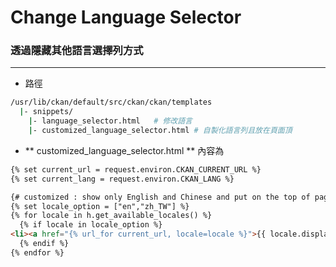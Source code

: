 # Change Language Selector

<script type="text/javascript" src="../js/general.js"></script>

### 透過隱藏其他語言選擇列方式
---

* 路徑

```bash
/usr/lib/ckan/default/src/ckan/ckan/templates
  |- snippets/
    |- language_selector.html	# 修改語言
    |- customized_language_selector.html # 自製化語言列且放在頁面頂
```

* ** customized_language_selector.html ** 內容為

```html
{% set current_url = request.environ.CKAN_CURRENT_URL %}
{% set current_lang = request.environ.CKAN_LANG %}

{# customized : show only English and Chinese and put on the top of page #}
{% set locale_option = ["en","zh_TW"] %}
{% for locale in h.get_available_locales() %}
  {% if locale in locale_option %}
<li><a href="{% url_for current_url, locale=locale %}">{{ locale.display_name or locale.english_name }}</a></li>
  {% endif %}
{% endfor %}
```